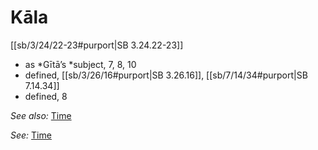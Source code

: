 # Kāla

[[sb/3/24/22-23#purport|SB 3.24.22-23]]

* as *Gītā’s *subject, 7, 8, 10
* defined, [[sb/3/26/16#purport|SB 3.26.16]], [[sb/7/14/34#purport|SB 7.14.34]]
* defined, 8

*See also:* [Time](entries/time.md)

*See:* [Time](entries/time.md)
